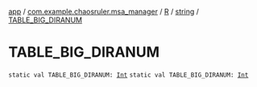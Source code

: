 [app](../../../index.md) / [com.example.chaosruler.msa_manager](../../index.md) / [R](../index.md) / [string](index.md) / [TABLE_BIG_DIRANUM](.)

# TABLE_BIG_DIRANUM

`static val TABLE_BIG_DIRANUM: `[`Int`](https://kotlinlang.org/api/latest/jvm/stdlib/kotlin/-int/index.html)
`static val TABLE_BIG_DIRANUM: `[`Int`](https://kotlinlang.org/api/latest/jvm/stdlib/kotlin/-int/index.html)